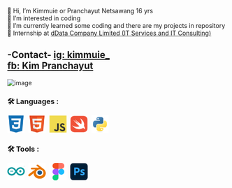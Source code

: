👋 Hi, I’m Kimmuie or Pranchayut Netsawang 16 yrs  
👀 I’m interested in coding  
🌱 I’m currently learned some coding and there are my projects in repository  
🌱 Internship at [dData Company Limited (IT Services and IT Consulting)](https://th.linkedin.com/company/ddataco)


-Contact-
[ig: kimmuie_](https://instagram.com/kimmuie_)  
[fb: Kim Pranchayut](https://www.facebook.com/pranchayut.netsawang/)
-----------------------------------------------------

![image](https://github-readme-stats.vercel.app/api/top-langs/?username=kimmuie&layout=compact&langs_count=8&hide_border=true&title_color=000000&icon_color=000000&text_color=000000&bg_color=ffffff)  

### :hammer_and_wrench: Languages :
<div>
  <img src="https://github.com/devicons/devicon/blob/master/icons/css3/css3-plain.svg"  title="CSS"width="40" height="40"/>&nbsp;
  <img src="https://github.com/devicons/devicon/blob/master/icons/html5/html5-original.svg" title="HTML5"width="40" height="40"/>&nbsp;
  <img src="https://github.com/devicons/devicon/blob/master/icons/javascript/javascript-original.svg" title="JavaScript"width="40" height="40"/>&nbsp;
  <img src="https://github.com/devicons/devicon/blob/master/icons/swift/swift-original.svg" title="Blender"width="40" height="40"/>&nbsp;
  <img src="https://github.com/devicons/devicon/blob/master/icons/python/python-original.svg" title="Blender"width="40" height="40"/>&nbsp;
</div>

### :hammer_and_wrench: Tools :
<div>
  <img src="https://github.com/devicons/devicon/blob/master/icons/arduino/arduino-original.svg" title="Blender"width="40" height="40"/>&nbsp;
  <img src="https://github.com/devicons/devicon/blob/master/icons/blender/blender-original.svg" title="Blender"width="40" height="40"/>&nbsp;
  <img src="https://github.com/devicons/devicon/blob/master/icons/figma/figma-original.svg" title="Blender"width="40" height="40"/>&nbsp;
  <img src="https://github.com/devicons/devicon/blob/master/icons/photoshop/photoshop-original.svg" title="Blender"width="40" height="40"/>&nbsp;
</div>  


